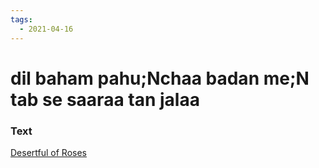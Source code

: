 ```yaml
---
tags:
  - 2021-04-16
---
```

# dil baham pahu;Nchaa badan me;N tab se saaraa tan jalaa

### Text
[Desertful of Roses](http://www.columbia.edu/itc/mealac/pritchett/00garden/00c/0015/index_0015.html)

